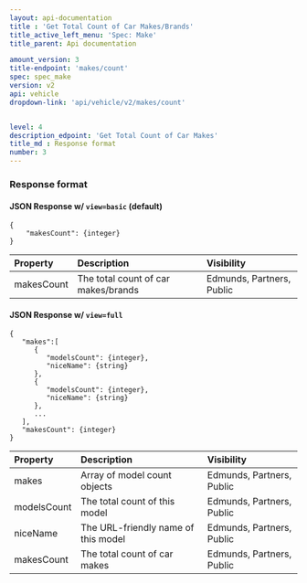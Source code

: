 ```yaml
---
layout: api-documentation
title : 'Get Total Count of Car Makes/Brands'
title_active_left_menu: 'Spec: Make'
title_parent: Api documentation

amount_version: 3
title-endpoint: 'makes/count'
spec: spec_make
version: v2
api: vehicle
dropdown-link: 'api/vehicle/v2/makes/count'


level: 4
description_edpoint: 'Get Total Count of Car Makes'
title_md : Response format
number: 3
---
```


### Response format

#### JSON Response w/ <code>view=basic</code> (default)

	{
		"makesCount": {integer}
	}


| Property      | Description                         | Visibility                |
|:--------------|:------------------------------------|:------------------------- |
| makesCount    | The total count of car makes/brands | Edmunds, Partners, Public |

#### JSON Response w/ <code>view=full</code>

	{
	   "makes":[
	      {
	         "modelsCount": {integer},
	         "niceName": {string}
	      },
	      {
	         "modelsCount": {integer},
	         "niceName": {string}
	      },
	      ...
	   ],
	   "makesCount": {integer}
	}
	
| Property      | Description                         	| Visibility                |
|:--------------|:--------------------------------------|:------------------------- |
| makes		    | Array of model count objects			| Edmunds, Partners, Public |
| modelsCount	| The total count of this model		 	| Edmunds, Partners, Public |
| niceName	    | The URL-friendly name of this model 	| Edmunds, Partners, Public |
| makesCount    | The total count of car makes			| Edmunds, Partners, Public |
